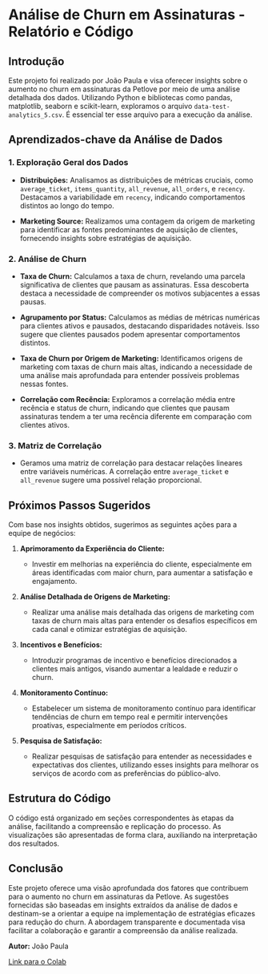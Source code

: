 # Análise de Churn em Assinaturas - Relatório e Código

## Introdução

Este projeto foi realizado por João Paula e visa oferecer insights sobre o aumento no churn em assinaturas da Petlove por meio de uma análise detalhada dos dados. Utilizando Python e bibliotecas como pandas, matplotlib, seaborn e scikit-learn, exploramos o arquivo `data-test-analytics_5.csv`. É essencial ter esse arquivo para a execução da análise.

## Aprendizados-chave da Análise de Dados

### 1. Exploração Geral dos Dados

- **Distribuições:** Analisamos as distribuições de métricas cruciais, como `average_ticket`, `items_quantity`, `all_revenue`, `all_orders`, e `recency`. Destacamos a variabilidade em `recency`, indicando comportamentos distintos ao longo do tempo.

- **Marketing Source:** Realizamos uma contagem da origem de marketing para identificar as fontes predominantes de aquisição de clientes, fornecendo insights sobre estratégias de aquisição.

### 2. Análise de Churn

- **Taxa de Churn:** Calculamos a taxa de churn, revelando uma parcela significativa de clientes que pausam as assinaturas. Essa descoberta destaca a necessidade de compreender os motivos subjacentes a essas pausas.

- **Agrupamento por Status:** Calculamos as médias de métricas numéricas para clientes ativos e pausados, destacando disparidades notáveis. Isso sugere que clientes pausados podem apresentar comportamentos distintos.

- **Taxa de Churn por Origem de Marketing:** Identificamos origens de marketing com taxas de churn mais altas, indicando a necessidade de uma análise mais aprofundada para entender possíveis problemas nessas fontes.

- **Correlação com Recência:** Exploramos a correlação média entre recência e status de churn, indicando que clientes que pausam assinaturas tendem a ter uma recência diferente em comparação com clientes ativos.

### 3. Matriz de Correlação

- Geramos uma matriz de correlação para destacar relações lineares entre variáveis numéricas. A correlação entre `average_ticket` e `all_revenue` sugere uma possível relação proporcional.

## Próximos Passos Sugeridos

Com base nos insights obtidos, sugerimos as seguintes ações para a equipe de negócios:

1. **Aprimoramento da Experiência do Cliente:**
   - Investir em melhorias na experiência do cliente, especialmente em áreas identificadas com maior churn, para aumentar a satisfação e engajamento.

2. **Análise Detalhada de Origens de Marketing:**
   - Realizar uma análise mais detalhada das origens de marketing com taxas de churn mais altas para entender os desafios específicos em cada canal e otimizar estratégias de aquisição.

3. **Incentivos e Benefícios:**
   - Introduzir programas de incentivo e benefícios direcionados a clientes mais antigos, visando aumentar a lealdade e reduzir o churn.

4. **Monitoramento Contínuo:**
   - Estabelecer um sistema de monitoramento contínuo para identificar tendências de churn em tempo real e permitir intervenções proativas, especialmente em períodos críticos.

5. **Pesquisa de Satisfação:**
   - Realizar pesquisas de satisfação para entender as necessidades e expectativas dos clientes, utilizando esses insights para melhorar os serviços de acordo com as preferências do público-alvo.

## Estrutura do Código

O código está organizado em seções correspondentes às etapas da análise, facilitando a compreensão e replicação do processo. As visualizações são apresentadas de forma clara, auxiliando na interpretação dos resultados.

## Conclusão

Este projeto oferece uma visão aprofundada dos fatores que contribuem para o aumento no churn em assinaturas da Petlove. As sugestões fornecidas são baseadas em insights extraídos da análise de dados e destinam-se a orientar a equipe na implementação de estratégias eficazes para redução do churn. A abordagem transparente e documentada visa facilitar a colaboração e garantir a compreensão da análise realizada.

**Autor:** João Paula  

[Link para o Colab]([https://colab.research.google.com/drive/1](https://colab.research.google.com/drive/1b6l_yV0UmYljFL5Aac52YqCY5pJjJ4kU?usp=sharing)https://colab.research.google.com/drive/1b6l_yV0UmYljFL5Aac52YqCY5pJjJ4kU?usp=sharing)
